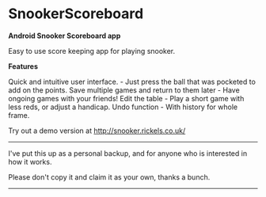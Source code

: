 SnookerScoreboard
=================

**Android Snooker Scoreboard app**

Easy to use score keeping app for playing snooker.

**Features**

Quick and intuitive user interface. - Just press the ball that was pocketed to add on the points.
Save multiple games and return to them later - Have ongoing games with your friends!
Edit the table - Play a short game with less reds, or adjust a handicap.
Undo function - With history for whole frame.

Try out a demo version at http://snooker.rickels.co.uk/

************
I've put this up as a personal backup, and for anyone who is interested in how it works.

Please don't copy it and claim it as your own, thanks a bunch.
************
